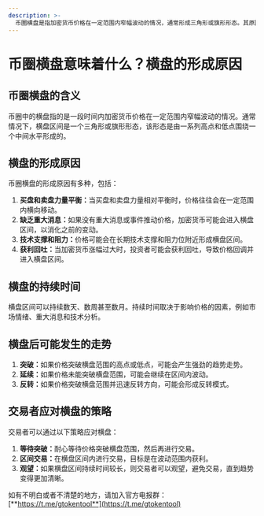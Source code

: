 ```yaml
---
description: >-
  币圈横盘是指加密货币价格在一定范围内窄幅波动的情况，通常形成三角形或旗形形态。其原因包括买卖力量平衡、缺乏重大消息、技术支撑和阻力以及获利回吐。横盘持续时间不定，可能发生突破、延续或反转走势。交易者可通过等待突破、区间交易或观望应对横盘。
---
```


# 币圈横盘意味着什么？横盘的形成原因

## 币圈横盘的含义

币圈中的横盘指的是一段时间内加密货币价格在一定范围内窄幅波动的情况。通常情况下，横盘区间是一个三角形或旗形形态，该形态是由一系列高点和低点围绕一个中间水平形成的。

## 横盘的形成原因

币圈横盘的形成原因有多种，包括：

1. **买盘和卖盘力量平衡：**&#x5F53;买盘和卖盘力量相对平衡时，价格往往会在一定范围内横向移动。
2. **缺乏重大消息：**&#x5982;果没有重大消息或事件推动价格，加密货币可能会进入横盘区间，以消化之前的变动。
3. **技术支撑和阻力：**&#x4EF7;格可能会在长期技术支撑和阻力位附近形成横盘区间。
4. **获利回吐：**&#x5F53;加密货币涨幅过大时，投资者可能会获利回吐，导致价格回调并进入横盘区间。

## 横盘的持续时间

横盘区间可以持续数天、数周甚至数月。持续时间取决于影响价格的因素，例如市场情绪、重大消息和技术分析。

## 横盘后可能发生的走势

1. **突破：**&#x5982;果价格突破横盘范围的高点或低点，可能会产生强劲的趋势走势。
2. **延续：**&#x5982;果价格未能突破横盘范围，可能会继续在区间内波动。
3. **反转：**&#x5982;果价格突破横盘范围并迅速反转方向，可能会形成反转模式。

## 交易者应对横盘的策略

交易者可以通过以下策略应对横盘：

1. **等待突破：**&#x8010;心等待价格突破横盘范围，然后再进行交易。
2. **区间交易：**&#x5728;横盘区间内进行交易，目标是在波动范围内获利。
3. **观望：**&#x5982;果横盘区间持续时间较长，则交易者可以观望，避免交易，直到趋势变得更加清晰。

如有不明白或者不清楚的地方，请加入官方电报群：[**https://t.me/gtokentool**](https://t.me/gtokentool)
